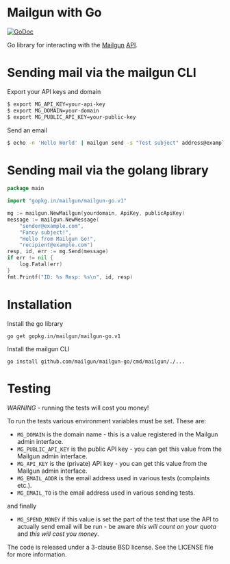 Mailgun with Go
===============

[![GoDoc](https://godoc.org/gopkg.in/mailgun/mailgun-go.v1?status.svg)](https://godoc.org/gopkg.in/mailgun/mailgun-go.v1)


Go library for interacting with the [Mailgun](https://mailgun.com/) [API](https://documentation.mailgun.com/api_reference.html).

# Sending mail via the mailgun CLI
Export your API keys and domain
```bash
$ export MG_API_KEY=your-api-key
$ export MG_DOMAIN=your-domain
$ export MG_PUBLIC_API_KEY=your-public-key
```
Send an email
```bash
$ echo -n 'Hello World' | mailgun send -s "Test subject" address@example.com
```

# Sending mail via the golang library
```go
package main

import "gopkg.in/mailgun/mailgun-go.v1"

mg := mailgun.NewMailgun(yourdomain, ApiKey, publicApiKey)
message := mailgun.NewMessage(
    "sender@example.com",
    "Fancy subject!",
    "Hello from Mailgun Go!",
    "recipient@example.com")
resp, id, err := mg.Send(message)
if err != nil {
    log.Fatal(err)
}
fmt.Printf("ID: %s Resp: %s\n", id, resp)
```

# Installation
Install the go library
```
go get gopkg.in/mailgun/mailgun-go.v1
```

Install the mailgun CLI
```
go install github.com/mailgun/mailgun-go/cmd/mailgun/./...
```

# Testing

*WARNING* - running the tests will cost you money!

To run the tests various environment variables must be set. These are:

* `MG_DOMAIN` is the domain name - this is a value registered in the Mailgun admin interface.
* `MG_PUBLIC_API_KEY` is the public API key - you can get this value from the Mailgun admin interface.
* `MG_API_KEY` is the (private) API key - you can get this value from the Mailgun admin interface.
* `MG_EMAIL_ADDR` is the email address used in various tests (complaints etc.).
* `MG_EMAIL_TO` is the email address used in various sending tests.

and finally

* `MG_SPEND_MONEY` if this value is set the part of the test that use the API to actually send email
will be run - be aware *this will count on your quota* and *this _will_ cost you money*.

The code is released under a 3-clause BSD license. See the LICENSE file for more information.
